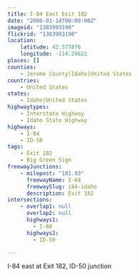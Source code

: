 ```yaml
---
title: I-84 East Exit 182
date: "2006-01-14T00:00:00Z"
imageid: "1383993190"
flickrid: "1383993190"
location:
    latitude: 42.577876
    longitude: -114.29622
places: []
counties:
    - Jerome County|Idaho|United States
countries:
    - United States
states:
    - Idaho|United States
highwaytypes:
    - Interstate Highway
    - Idaho State Highway
highways:
    - I-84
    - ID-50
tags:
    - Exit 182
    - Big Green Sign
freewayJunctions:
    - milepost: "181.93"
      freewayName: I-84
      freewaySlug: i84-idaho
      description: Exit 182
intersections:
    - overlap1: null
      overlap2: null
      highways1:
        - I-84
      highways2:
        - ID-50

---
```

I-84 east at Exit 182, ID-50 junction